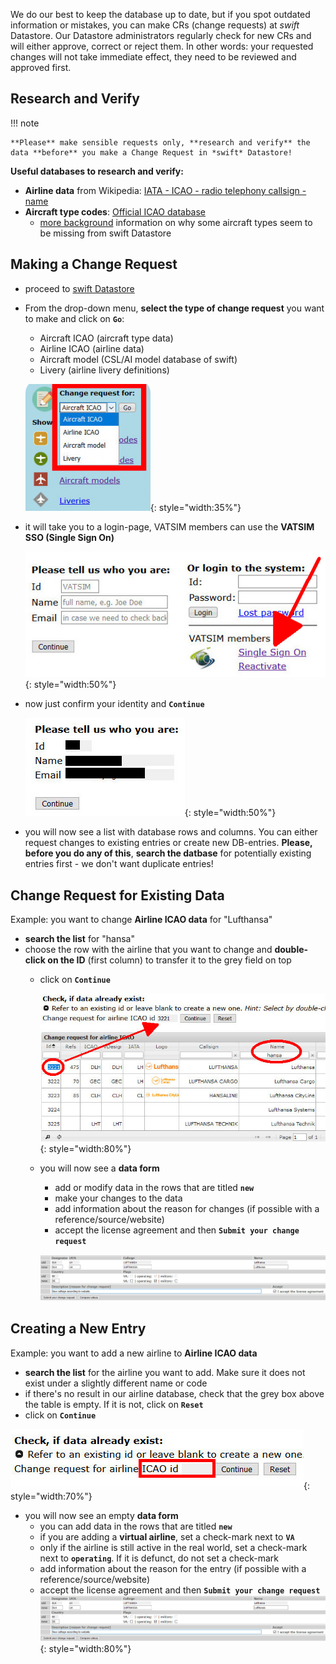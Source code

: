 <!--
    SPDX-FileCopyrightText: Copyright (C) swift Project Community / Contributors
    SPDX-License-Identifier: GFDL-1.3-only
-->

We do our best to keep the database up to date, but if you spot outdated information or mistakes, you can make CRs (change requests) at *swift* Datastore.
Our Datastore administrators regularly check for new CRs and will either approve, correct or reject them.
In other words: your requested changes will not take immediate effect, they need to be reviewed and approved first.


## Research and Verify

!!! note

    **Please** make sensible requests only, **research and verify** the data **before** you make a Change Request in *swift* Datastore!

**Useful databases to research and verify:**

* **Airline data** from Wikipedia: [IATA - ICAO - radio telephony callsign - name](https://en.wikipedia.org/wiki/List_of_airline_codes)
* **Aircraft type codes**: [Official ICAO database](https://www.icao.int/publications/DOC8643/Pages/Search.aspx)
  * [more background](./icao_aircraft_hints.md) information on why some aircraft types seem to be missing from swift Datastore

## Making a Change Request

* proceed to [swift Datastore](https://datastore.swift-project.org/page/)
* From the drop-down menu, **select the type of change request** you want to make and click on **``Go``**:
  * Aircraft ICAO (aircraft type data)
  * Airline ICAO (airline data)
  * Aircraft model (CSL/AI model database of swift)
  * Livery (airline livery definitions)

  ![](./../../img/changerequest_selecttype.jpg){: style="width:35%"}

* it will take you to a login-page, VATSIM members can use the **VATSIM SSO (Single Sign On)**

  ![](./../../img/changerequest_vatsimsso.jpg){: style="width:50%"}

* now just confirm your identity and **``Continue``**

  ![](./../../img/changerequest_confirmidentity.jpg){: style="width:50%"}

* you will now see a list with database rows and columns.
  You can either request changes to existing entries or create new DB-entries.
  **Please, before you do any of this**, **search the datbase** for potentially existing entries first - we don't want duplicate entries!

## Change Request for Existing Data
Example: you want to change **Airline ICAO data** for "Lufthansa"

- **search the list** for "hansa"
- choose the row with the airline that you want to change and **double-click on the ID** (first column) to transfer it to the grey field on top
  - click on **``Continue``**

    ![](./../../img/changerequest_example01.jpg){: style="width:80%"}

  - you will now see a **data form**
    * add or modify data in the rows that are titled **``new``**
    * make your changes to the data
    * add information about the reason for changes (if possible with a reference/source/website)
    * accept the license agreement and then **``Submit your change request``**

    ![](./../../img/changerequest_example02.jpg)


## Creating a New Entry

Example: you want to add a new airline to **Airline ICAO data**

- **search the list** for the airline you want to add. Make sure it does not exist under a slightly different name or code
- if there's no result in our airline database, check that the grey box above the table is empty. If it is not, click on **``Reset``**
- click on **``Continue``**

![](./../../img/changerequest_addnew01.jpg){: style="width:70%"}

- you will now see an empty **data form**
  * you can add data in the rows that are titled **``new``**
  * if you are adding a **virtual airline**, set a check-mark next to **``VA``**
  * only if the airline is still active in the real world, set a check-mark next to **``operating``**.
    If it is defunct, do not set a check-mark
  * add information about the reason for the entry (if possible with a reference/source/website)
  * accept the license agreement and then **``Submit your change request``**
  ![](./../../img/changerequest_example02.jpg){: style="width:80%"}
